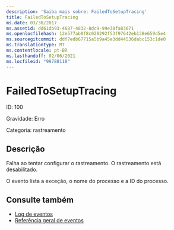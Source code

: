 ```yaml
---
description: 'Saiba mais sobre: FailedToSetupTracing'
title: FailedToSetupTracing
ms.date: 03/30/2017
ms.assetid: dd61db93-4687-4832-8dc9-99e38fa83671
ms.openlocfilehash: 12e577ab0f8c028292f53f97642eb138e659d5e4
ms.sourcegitcommit: ddf7edb67715a5b9a45e3dd44536dabc153c1de0
ms.translationtype: MT
ms.contentlocale: pt-BR
ms.lasthandoff: 02/06/2021
ms.locfileid: "99788118"
---
```

# <a name="failedtosetuptracing"></a>FailedToSetupTracing

ID: 100  
  
 Gravidade: Erro  
  
 Categoria: rastreamento  
  
## <a name="description"></a>Descrição  

 Falha ao tentar configurar o rastreamento. O rastreamento está desabilitado.  
  
 O evento lista a exceção, o nome do processo e a ID do processo.  
  
## <a name="see-also"></a>Consulte também

- [Log de eventos](index.md)
- [Referência geral de eventos](events-general-reference.md)
